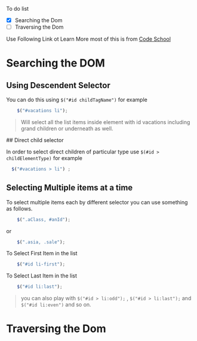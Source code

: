 
To do list 
- [x] Searching the Dom
- [ ] Traversing the Dom

Use Following Link ot Learn More most of this is from [Code School](http://try.jquery.com)

# Searching the DOM
## Using Descendent Selector

You can do this using `$("#id childTagName")` for example 
```javascript 
    $("#vacations li"); 
```

> Will select all the list items inside element with id vacations including grand children or underneath as well.

## Direct child selector

In order to select direct children of particular  type use `$(#id > childElementType)` for example

```javascript 
  $("#vacations > li") ;
```

## Selecting Multiple items at a time

To select multiple items each by different selector you can use something as follows.

```javascript 
	$(".aClass, #anId");
```

or 
```javascript
	$(".asia, .sale");
```


To Select First Item in the list 

```javascript 
	$("#id li-first");
```


To Select Last Item in the list 
```javascript 
	$("#id li:last");
```

>you can also play with `$("#id > li:odd");` , `$("#id > li:last");`  and `$("#id li:even")` and so on.



# Traversing the Dom

